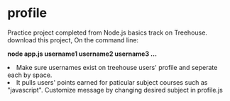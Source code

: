 # profile
Practice project completed from Node.js basics track on Treehouse.
download this project, On the command line:

  <b>node app.js username1 username2 username3 ...</b>

<li>Make sure usernames exist on treehouse users' profile and seperate each by space. </li>
<li>It pulls users' points earned for paticular subject courses such as "javascript". Customize message by changing desired subject in profile.js</li>
